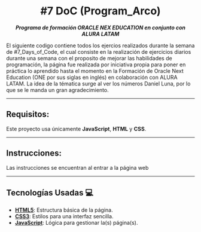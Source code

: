 <h1 align="center"><strong>#7 DoC (Program_Arco)</strong></h1>


<p align="center"><strong><em>Programa de formación ORACLE NEX EDUCATION en conjunto con ALURA LATAM</em></strong></p>

El siguiente codigo contiene todos los ejercios realizados durante la semana de #7_Days_of_Code, el cual consiste en la realización de ejercicios diarios durante una semana
con el proposito de mejorar las habilidades de programación, la página fue realizada por iniciativa propia para poner en práctica lo aprendido hasta el momento en la Formación
de Oracle Next Education (ONE por sus siglas en inglés) en colaboración con ALURA LATAM.
La idea de la tématica surge al ver los números Daniel Luna, por lo que se le manda un gran agradecimiento.

---

## Requisitos:

Este proyecto usa únicamente **JavaScript**, **HTML** y **CSS**.  

---

## Instrucciones:

Las instrucciones se encuentran al entrar a la página web

   ---

## Tecnologías Usadas 💻

- **[HTML5](https://developer.mozilla.org/es/docs/Web/HTML)**: Estructura básica de la página.
- **[CSS3](https://developer.mozilla.org/es/docs/Web/CSS)**: Estilos para una interfaz sencilla.
- **[JavaScript](https://developer.mozilla.org/es/docs/Web/JavaScript)**: Lógica para gestionar la(s) página(s).
